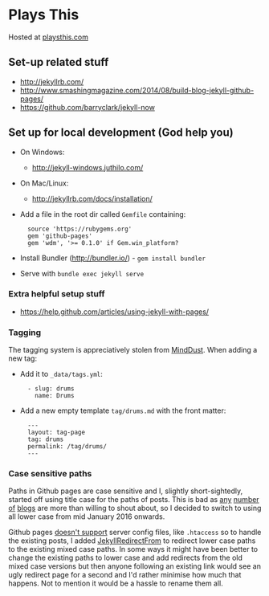 # Plays This

Hosted at [playsthis.com](http://playsthis.com)

## Set-up related stuff

* http://jekyllrb.com/
* http://www.smashingmagazine.com/2014/08/build-blog-jekyll-github-pages/
* https://github.com/barryclark/jekyll-now

## Set up for local development (God help you)

* On Windows:
  * http://jekyll-windows.juthilo.com/
* On Mac/Linux:
  * http://jekyllrb.com/docs/installation/
* Add a file in the root dir called `Gemfile` containing:

        source 'https://rubygems.org'
        gem 'github-pages'
        gem 'wdm', '>= 0.1.0' if Gem.win_platform?

* Install Bundler (http://bundler.io/) - `gem install bundler`
* Serve with `bundle exec jekyll serve`

### Extra helpful setup stuff

* https://help.github.com/articles/using-jekyll-with-pages/

### Tagging

The tagging system is appreciatively stolen from [MindDust](http://www.minddust.com/post/tags-and-categories-on-github-pages/). When adding a new tag:

* Add it to `_data/tags.yml`:

        - slug: drums
          name: Drums

* Add a new empty template `tag/drums.md` with the front matter:

        ---
        layout: tag-page
        tag: drums
        permalink: /tag/drums/
        ---

### Case sensitive paths

Paths in Github pages are case sensitive and I, slightly short-sightedly, started off using title case for the paths of posts. This is bad as [any](http://wiredimpact.com/blog/never-use-capital-letters-urls/) [number](http://www.goinflow.com/redirect-uppercase-urls-to-lowercase/) [of](http://brianflove.com/2014/08/11/lowercase-your-uris/) [blogs](http://www.chrisabernethy.com/force-lower-case-urls-with-mod_rewrite/) are more than willing to shout about, so I decided to switch to using all lower case from mid January 2016 onwards.

Github pages [doesn't support](https://help.github.com/articles/redirects-on-github-pages/) server config files, like `.htaccess` so to handle the existing posts, I added [JekyllRedirectFrom](https://github.com/jekyll/jekyll-redirect-from) to redirect lower case paths to the existing mixed case paths. In some ways it might have been better to change the existing paths to lower case and add redirects from the old mixed case versions but then anyone following an existing link would see an ugly redirect page for a second and I'd rather minimise how much that happens. Not to mention it would be a hassle to rename them all.